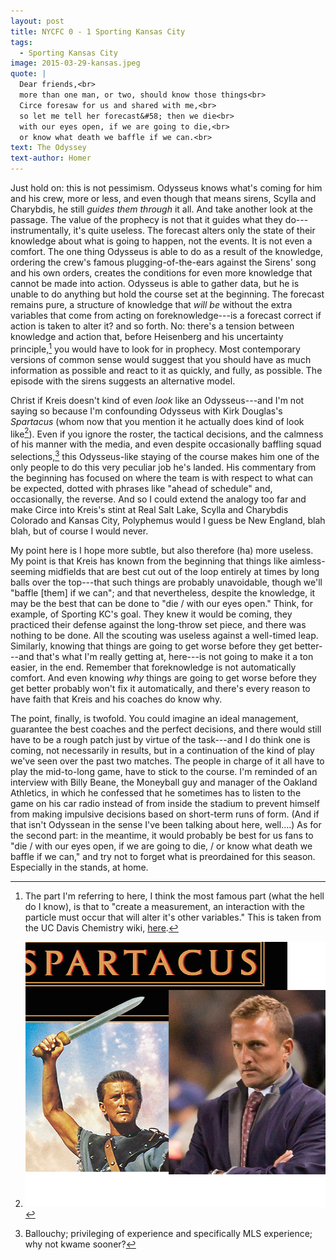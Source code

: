 ```yaml
---
layout: post
title: NYCFC 0 - 1 Sporting Kansas City 
tags: 
  - Sporting Kansas City
image: 2015-03-29-kansas.jpeg
quote: |
  Dear friends,<br>
  more than one man, or two, should know those things<br>
  Circe foresaw for us and shared with me,<br>
  so let me tell her forecast&#58; then we die<br>
  with our eyes open, if we are going to die,<br>
  or know what death we baffle if we can.<br>
text: The Odyssey 
text-author: Homer 
---
```


Just hold on: this is not pessimism. Odysseus knows what's coming for him and his crew, more or less, and even though that means sirens, Scylla and Charybdis, he still *guides them through* it all. And take another look at the passage. The value of the prophecy is not that it guides what they do---instrumentally, it's quite useless. The forecast alters only the state of their knowledge about what is going to happen, not the events. It is not even a comfort. The one thing Odysseus is able to do as a result of the knowledge, ordering the crew's famous plugging-of-the-ears against the Sirens' song and his own orders, creates the conditions for even more knowledge that cannot be made into action. Odysseus is able to gather data, but he is unable to do anything but hold the course set at the beginning. The forecast remains pure, a structure of knowledge that *will be* without the extra variables that come from acting on foreknowledge---is a forecast correct if action is taken to alter it? and so forth. No: there's a tension between knowledge and action that, before Heisenberg and his uncertainty principle,[^3]  you would have to look for in prophecy.<!--break--> Most contemporary versions of common sense would suggest that you should have as much information as possible and react to it as quickly, and fully, as possible. The episode with the sirens suggests an alternative model.

Christ if Kreis doesn't kind of even *look* like an Odysseus---and I'm not saying so because I'm confounding Odysseus with Kirk Douglas's *Spartacus* (whom now that you mention it he actually does kind of look like[^1]). Even if you ignore the roster, the tactical decisions, and the calmness of his manner with the media, and even despite occasionally baffling squad selections,[^2] this Odysseus-like staying of the course makes him one of the only people to do this very peculiar job he's landed. His commentary from the beginning has focused on where the team is with respect to what can be expected, dotted with phrases like "ahead of schedule" and, occasionally, the reverse. And so I could extend the analogy too far and make Circe into Kreis's stint at Real Salt Lake, Scylla and Charybdis Colorado and Kansas City, Polyphemus would I guess be New England, blah blah, but of course I would never. 

My point here is I hope more subtle, but also therefore (ha) more useless. My point is that Kreis has known from the beginning that things like aimless-seeming midfields that are best cut out of the loop entirely at times by long balls over the top---that such things are probably unavoidable, though we'll "baffle [them] if we can"; and that nevertheless, despite the knowledge, it may be the best that can be done to "die / with our eyes open." Think, for example, of Sporting KC's goal. They knew it would be coming, they practiced their defense against the long-throw set piece, and there was nothing to be done. All the scouting was useless against a well-timed leap. Similarly, knowing that things are going to get worse before they get better---and that's what I'm really getting at, here---is not going to make it a ton easier, in the end. Remember that foreknowledge is not automatically comfort. And even knowing *why* things are going to get worse before they get better probably won't fix it automatically, and there's every reason to have faith that Kreis and his coaches do know why.

The point, finally, is twofold. You could imagine an ideal management, guarantee the best coaches and the perfect decisions, and there would still have to be a rough patch just by virtue of the task---and I do think one is coming, not necessarily in results, but in a continuation of the kind of play we've seen over the past two matches. The people in charge of it all have to play the mid-to-long game, have to stick to the course. I'm reminded of an interview with Billy Beane, the Moneyball guy and manager of the Oakland Athletics, in which he confessed that he sometimes has to listen to the game on his car radio instead of from inside the stadium to prevent himself from making impulsive decisions based on short-term runs of form. (And if that isn't Odyssean in the sense I've been talking about here, well....) As for the second part: in the meantime, it would probably be best for us fans to "die / with our eyes open, if we are going to die, / or know what death we baffle if we can," and try not to forget what is preordained for this season. Especially in the stands, at home. 

[^1]: ![Side-by-side photo of Kirk Douglas and Jason Kreis](/images/kreisacus.png)

[^2]: Ballouchy; privileging of experience and specifically MLS experience; why not kwame sooner?

[^3]: The part I'm referring to here, I think the most famous part (what the hell do I know), is that to "create a measurement, an interaction with the particle must occur that will alter it's other variables." This is taken from the UC Davis Chemistry wiki, [here](http://chemwiki.ucdavis.edu/Physical_Chemistry/Quantum_Mechanics/02._Fundamental_Concepts_of_Quantum_Mechanics/Heisenberg%27s_Uncertainty_Principle). 
